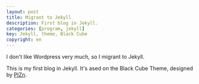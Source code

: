```yaml
---
layout: post
title: Migrant to Jekyll
description: First blog in Jekyll.
categories: [program, jekyll]
key: Jekyll, theme, Black Cube
copyright: en
---
```


I don't like Wordpress very much, so I migrant to Jekyll.

This is my first blog in Jekyll. It's ased on the Black Cube Theme, designed by <a href="http://www.pizn.me" target="_blank">PIZn</a>.


